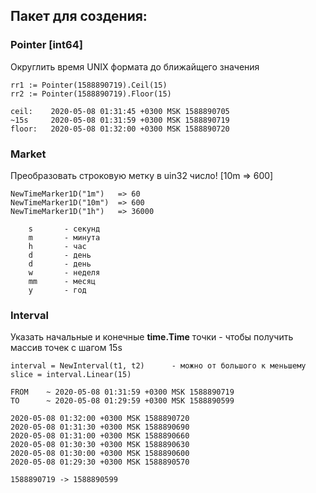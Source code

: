 ## Пакет для создения:

### Pointer [int64]
Округлить время UNIX формата до ближайщего значения
```
rr1 := Pointer(1588890719).Ceil(15)
rr2 := Pointer(1588890719).Floor(15)
	
ceil:	 2020-05-08 01:31:45 +0300 MSK 1588890705
~15s	 2020-05-08 01:31:59 +0300 MSK 1588890719
floor:	 2020-05-08 01:32:00 +0300 MSK 1588890720
```
### Market
Преобразовать строковую метку в uin32 число! [10m => 600]
```
NewTimeMarker1D("1m")   => 60
NewTimeMarker1D("10m")  => 600
NewTimeMarker1D("1h")   => 36000

    s       - секунд
    m       - минута
    h       - час
    d       - день
    d       - день
    w       - неделя
    mm      - месяц
    y       - год
```
### Interval
Указать начальные и конечные **time.Time** точки - чтобы получить массив точек с шагом 15s  
```
interval = NewInterval(t1, t2)      - можно от большого к меньшему
slice = interval.Linear(15)

FROM    ~ 2020-05-08 01:31:59 +0300 MSK 1588890719
TO      ~ 2020-05-08 01:29:59 +0300 MSK 1588890599

2020-05-08 01:32:00 +0300 MSK 1588890720
2020-05-08 01:31:30 +0300 MSK 1588890690
2020-05-08 01:31:00 +0300 MSK 1588890660
2020-05-08 01:30:30 +0300 MSK 1588890630
2020-05-08 01:30:00 +0300 MSK 1588890600
2020-05-08 01:29:30 +0300 MSK 1588890570

1588890719 -> 1588890599
```
